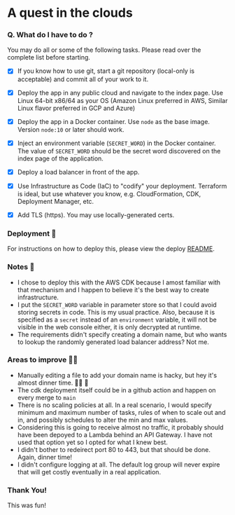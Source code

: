 # A quest in the clouds

### Q. What do I have to do ?
You may do all or some of the following tasks. Please read over the complete list before starting.

- [x] If you know how to use git, start a git repository (local-only is acceptable) and commit all of your work to it.
- [x] Deploy the app in any public cloud and navigate to the index page. Use Linux 64-bit x86/64 as your OS (Amazon Linux preferred in AWS, Similar Linux flavor preferred in GCP and Azure)
- [x] Deploy the app in a Docker container. Use `node` as the base image. Version `node:10` or later should work.
- [x] Inject an environment variable (`SECRET_WORD`) in the Docker container. The value of `SECRET_WORD` should be the secret word discovered on the index page of the application.
- [x] Deploy a load balancer in front of the app.
- [x] Use Infrastructure as Code (IaC) to "codify" your deployment. Terraform is ideal, but use whatever you know, e.g. CloudFormation, CDK, Deployment Manager, etc.
- [x] Add TLS (https). You may use locally-generated certs.


### Deployment :rocket:

For instructions on how to deploy this, please view the deploy [README](deploy/README).

### Notes :memo:

- I chose to deploy this with the AWS CDK because I amost familiar with that mechanism and I happen to believe it's the best way to create infrastructure.
- I put the `SECRET_WORD` variable in parameter store so that I could avoid storing secrets in code. This is my usual practice. Also, because it is specified
as a `secret` instead of an `environment` variable, it will not be visible in the web console either, it is only decrypted at runtime.
- The requirements didn't specify creating a domain name, but who wants to lookup the randomly generated load balancer address? Not me.

### Areas to improve :construction_worker_man:
- Manually editing a file to add your domain name is hacky, but hey it's almost dinner time. :man_shrugging: :pizza:
- The cdk deployment itself could be in a github action and happen on every merge to `main`
- There is no scaling policies at all. In a real scenario, I would specify minimum and maximum number of tasks, rules of when to scale out and in, and possibly schedules to alter the min and max values.
- Considering this is going to receive almost no traffic, it probably should have been depoyed to a Lambda behind an API Gateway. I have not used that option yet so I opted for what I knew best.
- I didn't bother to redeirect port 80 to 443, but that should be done. Again, dinner time!
- I didn't configure logging at all. The default log group will never expire that will get costly eventually in a real application.

### Thank You!

This was fun!

